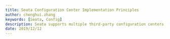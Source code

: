 ```yaml
---
title: Seata Configuration Center Implementation Principles
author: chenghui.zhang
keywords: [Seata, Config]
description: Seata supports multiple third-party configuration centers, but how does Seata simultaneously accommodate so many configuration centers?
date: 2019/12/12
---
```

